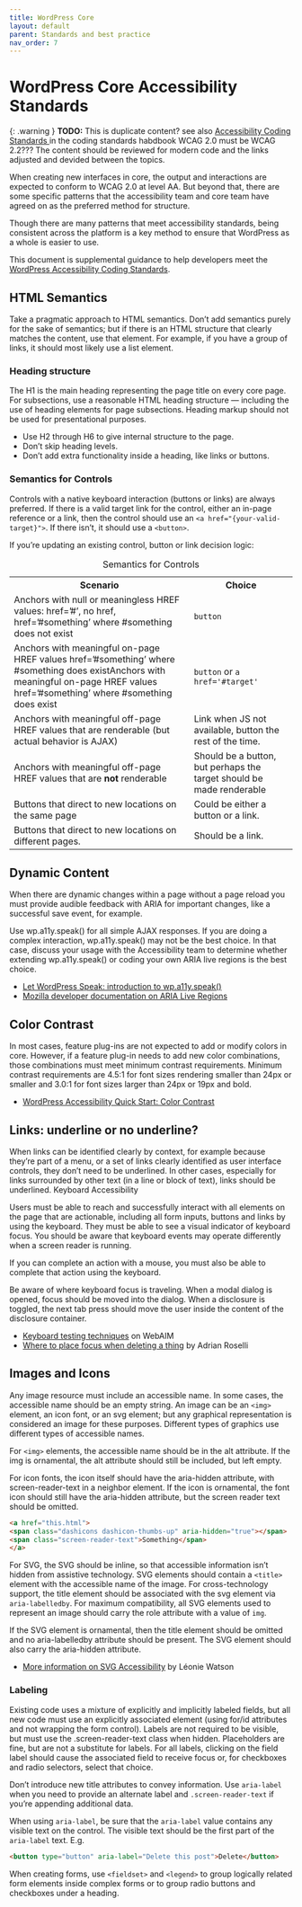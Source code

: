 ```yaml
---
title: WordPress Core
layout: default
parent: Standards and best practice
nav_order: 7
---
```


# WordPress Core Accessibility Standards

{: .warning }
**TODO:**
This is duplicate content? see also [Accessibility Coding Standards ](https://developer.wordpress.org/coding-standards/wordpress-coding-standards/accessibility/)in the coding standards habdbook  WCAG 2.0 must be WCAG 2.2??? The content should be reviewed for modern code and the links adjusted and devided between the topics. 

When creating new interfaces in core, the output and interactions are expected to conform to WCAG 2.0 at level AA. But beyond that, there are some specific patterns that the accessibility team and core team have agreed on as the preferred method for structure.

Though there are many patterns that meet accessibility standards, being consistent across the platform is a key method to ensure that WordPress as a whole is easier to use.

This document is supplemental guidance to help developers meet the [WordPress Accessibility Coding Standards](https://developer.wordpress.org/coding-standards/wordpress-coding-standards/accessibility/).

## HTML Semantics

Take a pragmatic approach to HTML semantics. Don’t add semantics purely for the sake of semantics; but if there is an HTML structure that clearly matches the content, use that element. For example, if you have a group of links, it should most likely use a list element.

### Heading structure

The H1 is the main heading representing the page title on every core page. For subsections, use a reasonable HTML heading structure — including the use of heading elements for page subsections. Heading markup should not be used for presentational purposes.

- Use H2 through H6 to give internal structure to the page.
- Don’t skip heading levels.
- Don’t add extra functionality inside a heading, like links or buttons.

### Semantics for Controls

Controls with a native keyboard interaction (buttons or links) are always preferred. If there is a valid target link for the control, either an in-page reference or a link, then the control should use an `<a href="{your-valid-target}">`. If there isn’t, it should use a `<button>`.

If you’re updating an existing control, button or link decision logic:

<table>
    <caption>Semantics for Controls</caption>
    <tr>
        <th>Scenario</th>
        <th>Choice</th>
    </tr>
    </thead>
    <tr>
        <td>Anchors with null or meaningless HREF values: href=’#’, no href, href=’#something’ where #something does not exist</td>
        <td><code>button</code></td>
    </tr>
    <tr>
        <td>Anchors with meaningful on-page HREF values href=’#something’ where #something does existAnchors with meaningful on-page HREF values href=’#something’ where #something does exist</td>
        <td><code>button</code> or <code>a href='#target'</code></td>
    </tr>
    <tr>
        <td>Anchors with meaningful off-page HREF values that are renderable (but actual behavior is AJAX)</td>
        <td>Link when JS not available, button the rest of the time.</td>
    </tr>
    <tr>
        <td>Anchors with meaningful off-page HREF values that are <strong>not</strong> renderable</td>
        <td>Should be a button, but perhaps the target should be made renderable</td>
    </tr>
    <tr>
        <td>Buttons that direct to new locations on the same page</td>
        <td>Could be either a button or a link.</td>
    </tr>
    <tr>
        <td>Buttons that direct to new locations on different pages.</td>
        <td>Should be a link.</td>
    </tr>
</table>

## Dynamic Content

When there are dynamic changes within a page without a page reload you must provide audible feedback with ARIA for important changes, like a successful save event, for example.

Use wp.a11y.speak() for all simple AJAX responses. If you are doing a complex interaction, wp.a11y.speak() may not be the best choice. In that case, discuss your usage with the Accessibility team to determine whether extending wp.a11y.speak() or coding your own ARIA live regions is the best choice.

- [Let WordPress Speak: introduction to wp.a11y.speak()](https://make.wordpress.org/accessibility/2015/04/15/let-wordpress-speak-new-in-wordpress-4-2/)
- [Mozilla developer documentation on ARIA Live Regions](https://developer.mozilla.org/en-US/docs/Web/Accessibility/ARIA/Guides/Live_regions)

## Color Contrast

In most cases, feature plug-ins are not expected to add or modify colors in core. However, if a feature plug-in needs to add new color combinations, those combinations must meet minimum contrast requirements. Minimum contrast requirements are 4.5:1 for font sizes rendering smaller than 24px or smaller and 3.0:1 for font sizes larger than 24px or 19px and bold.

- [WordPress Accessibility Quick Start: Color Contrast](https://make.wordpress.org/accessibility/handbook/quick-start-guide/#color-contrast)

## Links: underline or no underline?

When links can be identified clearly by context, for example because they’re part of a menu, or a set of links clearly identified as user interface controls, they don’t need to be underlined. In other cases, especially for links surrounded by other text (in a line or block of text), links should be underlined.
Keyboard Accessibility

Users must be able to reach and successfully interact with all elements on the page that are actionable, including all form inputs, buttons and links by using the keyboard. They must be able to see a visual indicator of keyboard focus. You should be aware that keyboard events may operate differently when a screen reader is running.

If you can complete an action with a mouse, you must also be able to complete that action using the keyboard.

Be aware of where keyboard focus is traveling. When a modal dialog is opened, focus should be moved into the dialog. When a disclosure is toggled, the next tab press should move the user inside the content of the disclosure container.

- [Keyboard testing techniques](https://webaim.org/techniques/keyboard/) on WebAIM
- [Where to place focus when deleting a thing](https://adrianroselli.com/2023/08/where-to-put-focus-when-deleting-a-thing.html#:~:text=TL%3BDR%3A%20When%20deleting%20something,control%20or%20its%20grouping%20container.) by Adrian Roselli

## Images and Icons

Any image resource must include an accessible name. In some cases, the accessible name should be an empty string. An image can be an `<img>` element, an icon font, or an svg element; but any graphical representation is considered an image for these purposes. Different types of graphics use different types of accessible names.

For `<img>` elements, the accessible name should be in the alt attribute. If the img is ornamental, the alt attribute should still be included, but left empty.

For icon fonts, the icon itself should have the aria-hidden attribute, with screen-reader-text in a neighbor element. If the icon is ornamental, the font icon should still have the aria-hidden attribute, but the screen reader text should be omitted.

```html
<a href="this.html">
<span class="dashicons dashicon-thumbs-up" aria-hidden="true"></span>
<span class="screen-reader-text">Something</span>
</a>
```

For SVG, the SVG should be inline, so that accessible information isn’t hidden from assistive technology. SVG elements should contain a `<title>` element with the accessible name of the image. For cross-technology support, the title element should be associated with the svg element via `aria-labelledby`. For maximum compatibility, all SVG elements used to represent an image should carry the role attribute with a value of `img`.

If the SVG element is ornamental, then the title element should be omitted and no aria-labelledby attribute should be present. The SVG element should also carry the aria-hidden attribute.

- [More information on SVG Accessibility](http://www.sitepoint.com/tips-accessible-svg/) by Léonie Watson

### Labeling

Existing code uses a mixture of explicitly and implicitly labeled fields, but all new code must use an explicitly associated <label> element (using for/id attributes and not wrapping the form control). Labels are not required to be visible, but must use the .screen-reader-text class when hidden. Placeholders are fine, but are not a substitute for labels. For all labels, clicking on the field label should cause the associated field to receive focus or, for checkboxes and radio selectors, select that choice.

Don’t introduce new title attributes to convey information. Use `aria-label` when you need to provide an alternate label and `.screen-reader-text` if you’re appending additional data.

When using `aria-label`, be sure that the `aria-label` value contains any visible text on the control. The visible text should be the first part of the `aria-label` text. E.g.

```html
<button type="button" aria-label="Delete this post">Delete</button>
```

When creating forms, use `<fieldset>` and `<legend>` to group logically related form elements inside complex forms or to group radio buttons and checkboxes under a heading.
